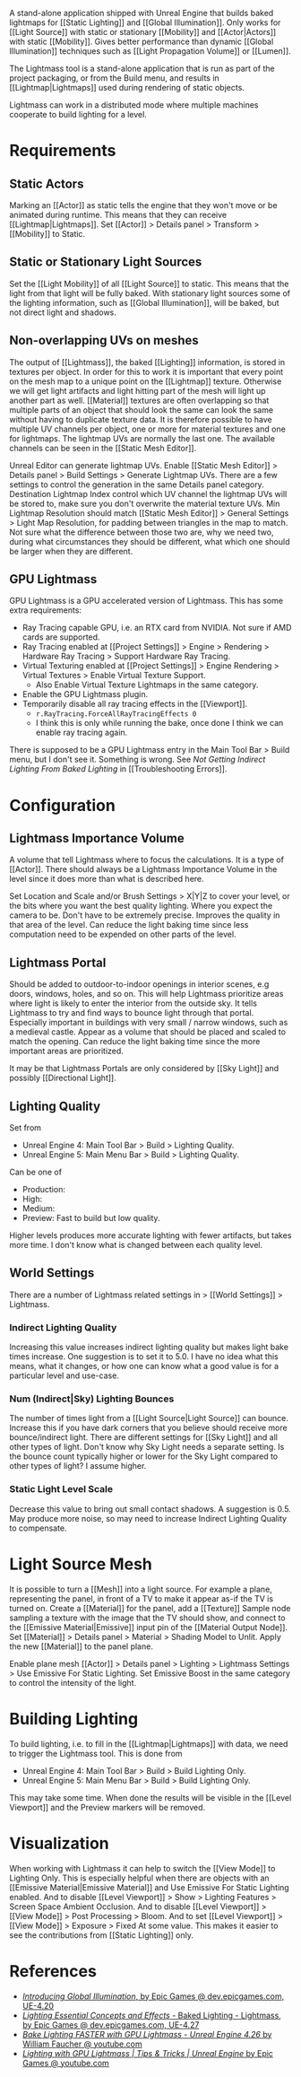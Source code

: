 A stand-alone application shipped with Unreal Engine that builds baked lightmaps for [[Static Lighting]] and [[Global Illumination]].
Only works for [[Light Source]] with static or stationary [[Mobility]] and [[Actor|Actors]] with static [[Mobility]].
Gives better performance than dynamic [[Global Illumination]] techniques such as [[Light Propagation Volume]] or [[Lumen]].

The Lightmass tool is a stand-alone application that is run as part of the project packaging, or from the Build menu, and results in [[Lightmap|Lightmaps]] used during rendering of static objects.

Lightmass can work in a distributed mode where multiple machines cooperate to build lighting for a level.

# Requirements

## Static Actors

Marking an [[Actor]] as static tells the engine that they won't move or be animated during runtime.
This means that they can receive [[Lightmap|Lightmaps]].
Set [[Actor]] > Details panel > Transform > [[Mobility]] to Static.


## Static or Stationary Light Sources

Set the [[Light Mobility]] of all [[Light Source]] to static.
This means that the light from that light will be fully baked.
With stationary light sources some of the lighting information, such as [[Global Illumination]], will be baked, but not direct light and shadows.



## Non-overlapping UVs on meshes

The output of [[Lightmass]], the baked [[Lighting]] information, is stored in textures per object.
In order for this to work it is important that every point on the mesh map to a unique point on the [[Lightmap]] texture.
Otherwise we will get light artifacts and light hitting part of the mesh will light up another part as well.
[[Material]] textures are often overlapping so that multiple parts of an object that should look the same can look the same without having to duplicate texture data.
It is therefore possible to have multiple UV channels per object, one or more for material textures and one for lightmaps.
The lightmap UVs are normally the last one.
The available channels can be seen in the [[Static Mesh Editor]].

Unreal Editor can generate lightmap UVs.
Enable [[Static Mesh Editor]] > Details panel > Build Settings > Generate Lightmap UVs.
There are a few settings to control the generation in the same Details panel category.
Destination Lightmap Index control which UV channel the lightmap UVs will be stored to, make sure you don't overwrite the material texture UVs.
Min Lightmap Resolution should match [[Static Mesh Editor]] > General Settings > Light Map Resolution, for padding between triangles in the map to match.
Not sure what the difference between those two are, why we need two, during what circumstances they should be different, what which one should be larger when they are different.


## GPU Lightmass

GPU Lightmass is a GPU accelerated version of Lightmass.
This has some extra requirements:
- Ray Tracing capable GPU, i.e. an RTX card from NVIDIA. Not sure if AMD cards are supported.
- Ray Tracing enabled at [[Project Settings]] > Engine > Rendering > Hardware Ray Tracing > Support Hardware Ray Tracing.
- Virtual Texturing enabled at [[Project Settings]] > Engine Rendering > Virtual Textures > Enable Virtual Texture Support.
	- Also Enable Virtual Texture Lightmaps in the same category.
- Enable the GPU Lightmass plugin.
- Temporarily disable all ray tracing effects in the [[Viewport]].
	- `r.RayTracing.ForceAllRayTracingEffects 0`
	- I think this is only while running the bake, once done I think we can enable ray tracing again.

There is supposed to be a GPU Lightmass entry in the Main Tool Bar > Build menu, but I don't see it.
Something is wrong.
See _Not Getting Indirect Lighting From Baked Lighting_ in [[Troubleshooting Errors]].


# Configuration

## Lightmass Importance Volume

A volume that tell Lightmass where to focus the calculations.
It is a type of [[Actor]].
There should always be a Lightmass Importance Volume in the level since it does more than what is described here.

Set Location and Scale and/or Brush Settings > X|Y|Z to cover your level, or the bits where you want the best quality lighting.
Where you expect the camera to be.
Don't have to be extremely precise.
Improves the quality in that area of the level.
Can reduce the light baking time since less computation need to be expended on other parts of the level.



## Lightmass Portal

Should be added to outdoor-to-indoor openings in interior scenes, e.g doors, windows, holes, and so on.
This will help Lightmass prioritize areas where light is likely to enter the interior from the outside sky.
It tells Lightmass to try and find ways to bounce light through that portal.
Especially important in buildings with very small / narrow windows, such as a medieval castle.
Appear as a volume that should be placed and scaled to match the opening.
Can reduce the light baking time since the more important areas are prioritized.

It may be that Lightmass Portals are only considered by [[Sky Light]] and possibly [[Directional Light]].

## Lighting Quality

Set from
- Unreal Engine 4: Main Tool Bar > Build > Lighting Quality.
- Unreal Engine 5: Main Menu Bar > Build > Lighting Quality.

Can be one of
- Production:
- High:
- Medium:
- Preview: Fast to build but low quality.

Higher levels produces more accurate lighting with fewer artifacts, but takes more time.
I don't know what is changed between each quality level.


## World Settings

There are a number of Lightmass related settings in > [[World Settings]] > Lightmass.

### Indirect Lighting Quality

Increasing this value increases indirect lighting quality but makes light bake times increase.
One suggestion is to set it to 5.0.
I have no idea what this means, what it changes, or how one can know what a good value is for a particular level and use-case.

### Num (Indirect|Sky) Lighting Bounces

The number of times light from a [[Light Source|Light Source]] can bounce.
Increase this if you have dark corners that you believe should receive more bounce/indirect light.
There are different settings for [[Sky Light]] and all other types of light.
Don't know why Sky Light needs a separate setting.
Is the bounce count typically higher or lower for the Sky Light compared to other types of light?
I assume higher.

### Static Light Level Scale

Decrease this value to bring out small contact shadows.
A suggestion is 0.5.
May produce more noise, so may need to increase Indirect Lighting Quality to compensate.


# Light Source Mesh

It is possible to turn a [[Mesh]] into a light source.
For example a plane, representing the panel, in front of a TV to make it appear as-if the TV is turned on.
Create a [[Material]] for the panel, add a [[Texture]] Sample node sampling a texture with the image that the TV should show, and connect to the [[Emissive Material|Emissive]] input pin of the [[Material Output Node]].
Set [[Material]] > Details panel > Material > Shading Model  to Unlit.
Apply the new [[Material]] to the panel plane.

Enable plane mesh [[Actor]] > Details panel > Lighting > Lightmass Settings > Use Emissive For Static Lighting.
Set Emissive Boost in the same category to control the intensity of the light.

# Building Lighting

To build lighting, i.e. to fill in the [[Lightmap|Lightmaps]] with data, we need to trigger the Lightmass tool.
This is done from
- Unreal Engine 4: Main Tool Bar > Build > Build Lighting Only.
- Unreal Engine 5: Main Menu Bar > Build > Build Lighting Only.

This may take some time.
When done the results will be visible in the [[Level Viewport]] and the Preview markers will be removed.


# Visualization

When working with Lightmass it can help to switch the [[View Mode]] to Lighting Only.
This is especially helpful when there are objects with an [[Emissive Material|Emissive Material]] and Use Emissive For Static Lighting enabled.
And to disable [[Level Viewport]] > Show > Lighting Features > Screen Space Ambient Occlusion.
And to disable [[Level Viewport]] > [[View Mode]] > Post Processing > Bloom.
And to set [[Level Viewport]] > [[View Mode]] > Exposure > Fixed At some value.
This makes it easier to see the contributions from [[Static Lighting]] only.



# References

- [_Introducing Global Illumination_, by Epic Games @ dev.epicgames.com, UE-4.20](https://dev.epicgames.com/community/learning/courses/yon/introducing-global-illumination/yo8/introduction-to-global-illumination)
- [_Lighting Essential Concepts and Effects_ - Baked Lighting - Lightmass, by Epic Games @ dev.epicgames.com, UE-4.27](https://dev.epicgames.com/community/learning/courses/Xwp/lighting-essential-concepts-and-effects/229/baked-lighting-lightmass)
- [_Bake Lighting FASTER with GPU Lightmass - Unreal Engine 4.26_ by William Faucher @ youtube.com](https://youtu.be/hq1WFFF6iD0)
- [_Lighting with GPU Lightmass | Tips & Tricks | Unreal Engine_ by Epic Games @ youtube.com](https://www.youtube.com/watch?v=RBY82TSLjFA)





